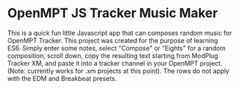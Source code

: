 # OpenMPT JS Tracker Music Maker

This is a quick fun little Javascript app that can composes random music for OpenMPT Tracker. This project was created for the purpose of learning ES6. Simply enter some notes, select "Compose" or "Eights" for a random composition, scroll down, copy the resulting text starting from ModPlug Tracker XM, and paste it into a tracker channel in your OpenMPT project. (Note: currently works for .xm projects at this point). The rows do not apply with the EDM and Breakbeat presets. 